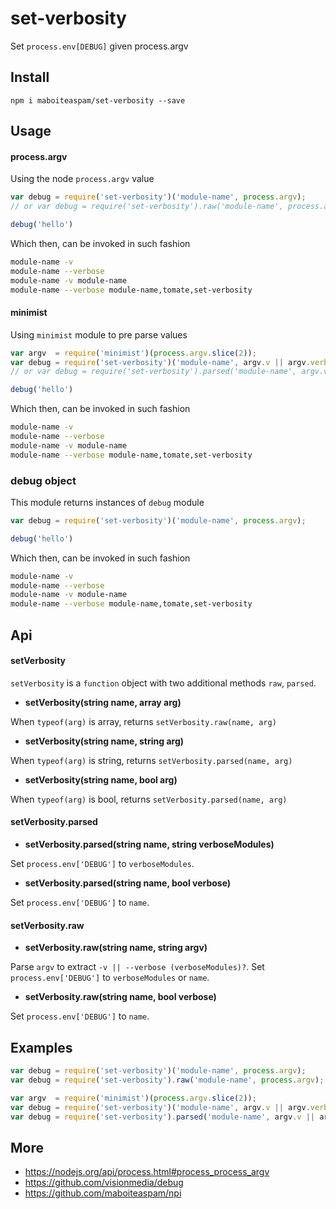 # set-verbosity

Set `process.env[DEBUG]` given process.argv

## Install

    npm i maboiteaspam/set-verbosity --save

## Usage

#### process.argv

Using the node `process.argv` value

```js
var debug = require('set-verbosity')('module-name', process.argv);
// or var debug = require('set-verbosity').raw('module-name', process.argv.join(' '));

debug('hello')
```

Which then, can be invoked in such fashion
```sh
module-name -v
module-name --verbose
module-name -v module-name
module-name --verbose module-name,tomate,set-verbosity
```

#### minimist

Using `minimist` module to pre parse values

```js
var argv  = require('minimist')(process.argv.slice(2));
var debug = require('set-verbosity')('module-name', argv.v || argv.verbose);
// or var debug = require('set-verbosity').parsed('module-name', argv.v || argv.verbose);

debug('hello')
```

Which then, can be invoked in such fashion
```sh
module-name -v
module-name --verbose
module-name -v module-name
module-name --verbose module-name,tomate,set-verbosity
```

### debug object

This module returns instances of `debug` module

```js
var debug = require('set-verbosity')('module-name', process.argv);

debug('hello')
```

Which then, can be invoked in such fashion
```sh
module-name -v
module-name --verbose
module-name -v module-name
module-name --verbose module-name,tomate,set-verbosity
```

## Api

#### setVerbosity

`setVerbosity` is a `function` object with two additional methods `raw`, `parsed`.

- __setVerbosity(string name, array arg)__

When `typeof(arg)` is array, returns `setVerbosity.raw(name, arg)`

- __setVerbosity(string name, string arg)__

When `typeof(arg)` is string, returns `setVerbosity.parsed(name, arg)`

- __setVerbosity(string name, bool arg)__

When `typeof(arg)` is bool, returns `setVerbosity.parsed(name, arg)`

#### setVerbosity.parsed

- __setVerbosity.parsed(string name, string verboseModules)__

Set `process.env['DEBUG']` to `verboseModules`.

- __setVerbosity.parsed(string name, bool verbose)__

Set `process.env['DEBUG']` to `name`.

#### setVerbosity.raw

- __setVerbosity.raw(string name, string argv)__

Parse `argv` to extract `-v || --verbose (verboseModules)?`.
Set `process.env['DEBUG']` to `verboseModules` or `name`.

- __setVerbosity.raw(string name, bool verbose)__

Set `process.env['DEBUG']` to `name`.


## Examples

```js
var debug = require('set-verbosity')('module-name', process.argv);
var debug = require('set-verbosity').raw('module-name', process.argv);

var argv  = require('minimist')(process.argv.slice(2));
var debug = require('set-verbosity')('module-name', argv.v || argv.verbose);
var debug = require('set-verbosity').parsed('module-name', argv.v || argv.verbose);
```


## More

- https://nodejs.org/api/process.html#process_process_argv
- https://github.com/visionmedia/debug
- https://github.com/maboiteaspam/npi
